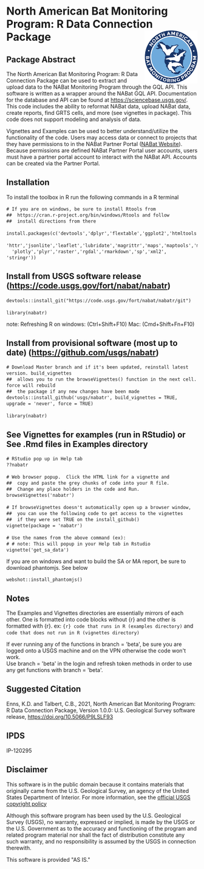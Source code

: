 North American Bat Monitoring Program: R Data Connection Package <a href='https://nabatmonitoring.org/#/home'><img src='./inst/templates/NABat_Circle_color.jpg' align="right" height="139" /></a>
===

## Package Abstract

The North American Bat Monitoring Program: R Data Connection Package can be used to extract and upload data to the NABat Monitoring Program through the GQL API. This software is written as a wrapper around the NABat GQL API. Documentation for the database and API can be found at https://sciencebase.usgs.gov/. This code includes the ability to reformat NABat data, upload NABat data, create reports, find GRTS cells, and more (see vignettes in package). This code does not support modeling and analysis of data.

Vignettes and Examples can be used to better understand/utilize the functionality of the code. Users may access data or connect to projects that they have permissions to in the NABat Partner Portal ([NABat Website](https://sciencebase.usgs.gov/nabat/#/home)). Because permissions are defined NABat Partner Portal user accounts, users must have a partner portal account to interact with the NABat API. Accounts can be created via the Partner Portal.


## Installation

To install the toolbox in R run the following commands in a R terminal

```
# If you are on windows, be sure to install Rtools from 
##  https://cran.r-project.org/bin/windows/Rtools and follow 
##  install directions from there

install.packages(c('devtools','dplyr','flextable','ggplot2','htmltools','htmlwidgets',
  'httr','jsonlite','leaflet','lubridate','magrittr','maps','maptools','mapview','officer',
  'plotly','plyr','raster','rgdal','rmarkdown','sp','xml2', 'stringr'))

```

## Install from USGS software release (https://code.usgs.gov/fort/nabat/nabatr)
```
devtools::install_git("https://code.usgs.gov/fort/nabat/nabatr/git")

library(nabatr)
```
note: Refreshing R on windows: (Ctrl+Shift+F10)  Mac: (Cmd+Shift+Fn+F10)

## Install from provisional software (most up to date) (https://github.com/usgs/nabatr)
```
# Download Master branch and if it's been updated, reinstall latest version. build_vignettes
##  allows you to run the browseVignettes() function in the next cell. force will rebuild
##  the package if any new changes have been made
devtools::install_github('usgs/nabatr', build_vignettes = TRUE, upgrade = 'never', force = TRUE)

library(nabatr)
```


## See Vignettes for examples (run in RStudio) or See .Rmd files in Examples directory
```
# RStudio pop up in Help tab
??nabatr

# Web browser popup.  Click the HTML link for a vignette and
##  copy and paste the grey chunks of code into your R file.
##  Change any place holders in the code and Run.
browseVignettes('nabatr')

# If browseVignettes doesn't automatically open up a browser window,
##  you can use the following code to get access to the vignettes
##  if they were set TRUE on the install_github()
vignette(package = 'nabatr')

# Use the names from the above command (ex):
# # note: This will popup in your Help tab in Rstudio
vignette('get_sa_data')
```

If you are on windows and want to build the SA or MA report, be
sure to download phantomjs.  See below
```
webshot::install_phantomjs()
```

## Notes

The Examples and Vignettes directories are essentially mirrors of each other.  One is formatted into code blocks without {r} and the other
is formatted with {r}.  ex:  ```{r} code that runs in R (examples directory)``` and ``` code that does not run in R (vignettes directory) ``` 

If ever running any of the functions in branch = 'beta', be sure you are logged onto a USGS machine and on the VPN otherwise the code won't work.  
Use branch = 'beta' in the login and refresh token methods in order to use any get functions with branch = 'beta'.  


## Suggested Citation

Enns, K.D. and Talbert, C.B., 2021, North American Bat Monitoring Program: R Data Connection Package, Version 1.0.0: U.S. Geological Survey software release, https://doi.org/10.5066/P9LSLF93

## IPDS 
IP-120295

## Disclaimer

This software is in the public domain because it contains materials that originally came from the U.S. Geological Survey, an agency of the United States Department of Interior. For more information, see the [official USGS copyright policy](https://www.usgs.gov/visual-id/credit_usgs.html#copyright/ "official USGS copyright policy")

Although this software program has been used by the U.S. Geological Survey (USGS), no warranty, expressed or implied, is made by the USGS or the U.S. Government as to the accuracy and functioning of the program and related program material nor shall the fact of distribution constitute any such warranty, and no responsibility is assumed by the USGS in connection therewith.

This software is provided "AS IS."

